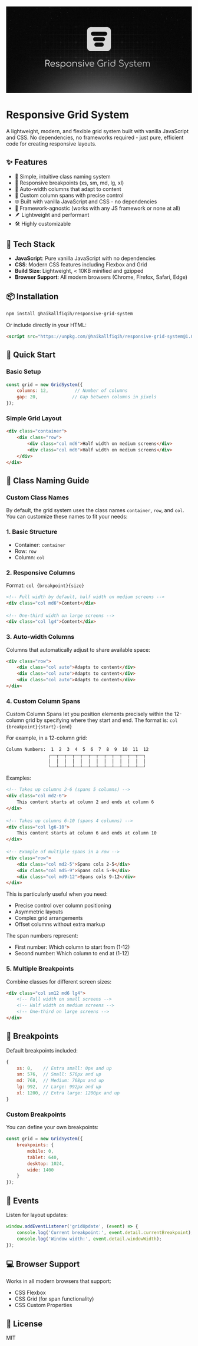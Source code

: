 ![Responsive Grid System Banner](https://github.com/haikallfiqih/responsive-grid-system/blob/main/src/rgs.png)


# Responsive Grid System

A lightweight, modern, and flexible grid system built with vanilla JavaScript and CSS. No dependencies, no frameworks required - just pure, efficient code for creating responsive layouts.

## ✨ Features

- 🎯 Simple, intuitive class naming system
- 🔄 Responsive breakpoints (xs, sm, md, lg, xl)
- 📱 Auto-width columns that adapt to content
- 🎨 Custom column spans with precise control
- 🌐 Built with vanilla JavaScript and CSS - no dependencies
- 🔌 Framework-agnostic (works with any JS framework or none at all)
- 🪶 Lightweight and performant
- 🛠 Highly customizable

## 🔧 Tech Stack

- **JavaScript**: Pure vanilla JavaScript with no dependencies
- **CSS**: Modern CSS features including Flexbox and Grid
- **Build Size**: Lightweight, < 10KB minified and gzipped
- **Browser Support**: All modern browsers (Chrome, Firefox, Safari, Edge)

## 📦 Installation

```bash
npm install @haikallfiqih/responsive-grid-system
```

Or include directly in your HTML:

```html
<script src="https://unpkg.com/@haikallfiqih/responsive-grid-system@1.0.0/src/grid-system.js"></script>
```

## 🚀 Quick Start

### Basic Setup

```javascript
const grid = new GridSystem({
    columns: 12,          // Number of columns
    gap: 20,             // Gap between columns in pixels
});
```

### Simple Grid Layout

```html
<div class="container">
    <div class="row">
        <div class="col md6">Half width on medium screens</div>
        <div class="col md6">Half width on medium screens</div>
    </div>
</div>
```

## 📖 Class Naming Guide
### Custom Class Names

By default, the grid system uses the class names `container`, `row`, and `col`. You can customize these names to fit your needs:

### 1. Basic Structure

- Container: `container`
- Row: `row`
- Column: `col`

### 2. Responsive Columns

Format: `col {breakpoint}{size}`

```html
<!-- Full width by default, half width on medium screens -->
<div class="col md6">Content</div>

<!-- One-third width on large screens -->
<div class="col lg4">Content</div>
```

### 3. Auto-width Columns

Columns that automatically adjust to share available space:

```html
<div class="row">
    <div class="col auto">Adapts to content</div>
    <div class="col auto">Adapts to content</div>
    <div class="col auto">Adapts to content</div>
</div>
```

### 4. Custom Column Spans

Custom Column Spans let you position elements precisely within the 12-column grid by specifying where they start and end. The format is:
`col {breakpoint}{start}-{end}`

For example, in a 12-column grid:
```
Column Numbers:  1  2  3  4  5  6  7  8  9  10  11  12
                ┌──┬──┬──┬──┬──┬──┬──┬──┬──┬──┬──┬──┐
                │  │  │  │  │  │  │  │  │  │  │  │  │
                └──┴──┴──┴──┴──┴──┴──┴──┴──┴──┴──┴──┘
```

Examples:
```html
<!-- Takes up columns 2-6 (spans 5 columns) -->
<div class="col md2-6">
    This content starts at column 2 and ends at column 6
</div>

<!-- Takes up columns 6-10 (spans 4 columns) -->
<div class="col lg6-10">
    This content starts at column 6 and ends at column 10
</div>

<!-- Example of multiple spans in a row -->
<div class="row">
    <div class="col md2-5">Spans cols 2-5</div>
    <div class="col md5-9">Spans cols 5-9</div>
    <div class="col md9-12">Spans cols 9-12</div>
</div>
```

This is particularly useful when you need:
- Precise control over column positioning
- Asymmetric layouts
- Complex grid arrangements
- Offset columns without extra markup

The span numbers represent:
- First number: Which column to start from (1-12)
- Second number: Which column to end at (1-12)

### 5. Multiple Breakpoints

Combine classes for different screen sizes:

```html
<div class="col sm12 md6 lg4">
    <!-- Full width on small screens -->
    <!-- Half width on medium screens -->
    <!-- One-third on large screens -->
</div>
```

## 📱 Breakpoints

Default breakpoints included:

```javascript
{
    xs: 0,    // Extra small: 0px and up
    sm: 576,  // Small: 576px and up
    md: 768,  // Medium: 768px and up
    lg: 992,  // Large: 992px and up
    xl: 1200, // Extra large: 1200px and up
}
```

### Custom Breakpoints

You can define your own breakpoints:

```javascript
const grid = new GridSystem({
    breakpoints: {
        mobile: 0,
        tablet: 640,
        desktop: 1024,
        wide: 1400
    }
});
```


## 🔄 Events

Listen for layout updates:

```javascript
window.addEventListener('gridUpdate', (event) => {
    console.log('Current breakpoint:', event.detail.currentBreakpoint);
    console.log('Window width:', event.detail.windowWidth);
});
```

## 💻 Browser Support

Works in all modern browsers that support:

- CSS Flexbox
- CSS Grid (for span functionality)
- CSS Custom Properties

## 📄 License

MIT

